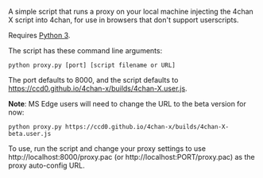 A simple script that runs a proxy on your local machine injecting the 4chan X script into 4chan, for use in browsers that don't support userscripts.

Requires [Python 3](https://www.python.org/).

The script has these command line arguments:

`python proxy.py [port] [script filename or URL]`

The port defaults to 8000, and the script defaults to https://ccd0.github.io/4chan-x/builds/4chan-X.user.js.

**Note**: MS Edge users will need to change the URL to the beta version for now:

`python proxy.py https://ccd0.github.io/4chan-x/builds/4chan-X-beta.user.js`

To use, run the script and change your proxy settings to use http://localhost:8000/proxy.pac (or http://localhost:PORT/proxy.pac) as the proxy auto-config URL.
